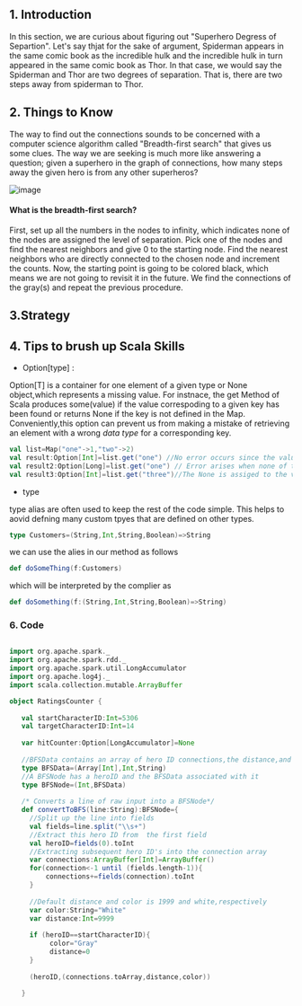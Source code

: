 ## 1. Introduction

In this section, we are curious about figuring out "Superhero Degress of Separtion". 
Let's say thjat for the sake of argument, Spiderman appears in the same comic book as the incredible hulk and the incredible hulk
in turn appeared in the same comic book as Thor. In that case, we would say the Spiderman and Thor are two degrees of separation. That is,
there are two steps away from spiderman to Thor. 

## 2. Things to Know

The way to find out the connections sounds to be concerned with a computer science algorithm called "Breadth-first search" that gives us some clues.
The way we are seeking is much more like answering a question; given a superhero in the graph of connections, how many steps away the given hero is from 
any other superheros?


![image](https://user-images.githubusercontent.com/53164959/98439844-f9a21900-2137-11eb-93c5-2f54162a5060.png)

#### What is the breadth-first search?

First, set up all the numbers in the nodes to infinity, which indicates none of the nodes are assigned the level of separation. 
Pick one of the nodes and find the nearest neighbors and give 0 to the starting node.  Find the nearest neighbors who are directly 
connected to the chosen node and increment the counts.  Now, the starting point is going to be colored black, which means we are not 
going to revisit it in the future. We find the connections of the gray(s) and repeat the previous procedure. 


## 3.Strategy











## 4. Tips to brush up Scala Skills

 - Option[type] : 
  
  Option[T] is a container for one element of a given type or None object,which represents a missing value. For instnace, the get Method
  of Scala produces some(value) if the value correspoding to a given key has been found or returns None if the key is not defined in the Map.
  Conveniently,this option can prevent us from making a mistake of retrieving an element with a wrong _data type_ for a corresponding key.  
  
 ```scala
 val list=Map("one"->1,"two"->2)
 val result:Option[Int]=list.get("one") //No error occurs since the value we acquire matches to the type we sepcify
 val result2:Option[Long]=list.get("one") // Error arises when none of the elements in the Map is compatible to the type(Integer)
 val result3:Option[Int]=list.get("three")//The None is assiged to the variable,result3 where no value is found for the corresponding key. 
 
```

- type 

type alias are often used to keep the rest of the code simple. This helps to aovid defning many custom tpyes that are defined on other types.

```scala
type Customers=(String,Int,String,Boolean)=>String
```
we can use the alies in our method as follows

```scala
def doSomeThing(f:Customers)
```

which will be interpreted by the complier as 
```scala
def doSomething(f:(String,Int,String,Boolean)=>String)
```



### 6. Code

```scala

import org.apache.spark._
import org.apache.spark.rdd._
import org.apache.spark.util.LongAccumulator
import org.apache.log4j._
import scala.collection.mutable.ArrayBuffer

object RatingsCounter {
    
   val startCharacterID:Int=5306
   val targetCharacterID:Int=14
   
   var hitCounter:Option[LongAccumulator]=None
   
   //BFSData contains an array of hero ID connections,the distance,and color
   type BFSData=(Array[Int],Int,String)
   //A BFSNode has a heroID and the BFSData associated with it
   type BFSNode=(Int,BFSData)
   
   /* Converts a line of raw input into a BFSNode*/
   def convertToBFS(line:String):BFSNode={
     //Split up the line into fields
     val fields=line.split("\\s+")
     //Extract this hero ID from  the first field
     val heroID=fields(0).toInt
     //Extracting subsequent hero ID's into the connection array
     var connections:ArrayBuffer[Int]=ArrayBuffer()
     for(connection<-1 until (fields.length-1)){
         connections+=fields(connection).toInt
     }
     
     //Default distance and color is 1999 and white,respectively
     var color:String="White"
     var distance:Int=9999
     
     if (heroID==startCharacterID){
          color="Gray"
          distance=0
     }
     
     (heroID,(connections.toArray,distance,color))
     
   }
   







```
 

